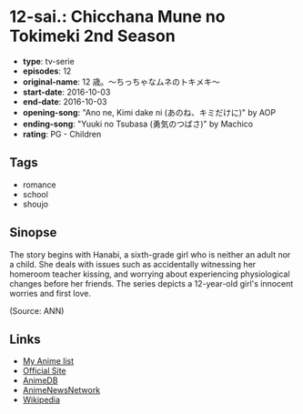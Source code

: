 # 12-sai.: Chicchana Mune no Tokimeki 2nd Season

-   **type**: tv-serie
-   **episodes**: 12
-   **original-name**: 12 歳。～ちっちゃなムネのトキメキ～
-   **start-date**: 2016-10-03
-   **end-date**: 2016-10-03
-   **opening-song**: "Ano ne, Kimi dake ni (あのね、キミだけに)" by AOP
-   **ending-song**: "Yuuki no Tsubasa (勇気のつばさ)" by Machico
-   **rating**: PG - Children

## Tags

-   romance
-   school
-   shoujo

## Sinopse

The story begins with Hanabi, a sixth-grade girl who is neither an adult nor a child. She deals with issues such as accidentally witnessing her homeroom teacher kissing, and worrying about experiencing physiological changes before her friends. The series depicts a 12-year-old girl's innocent worries and first love.

(Source: ANN)

## Links

-   [My Anime list](https://myanimelist.net/anime/33419/12-sai__Chicchana_Mune_no_Tokimeki_2nd_Season)
-   [Official Site](http://www.shogakukan.co.jp/pr/12sai/)
-   [AnimeDB](http://anidb.info/perl-bin/animedb.pl?show=anime&aid=12198)
-   [AnimeNewsNetwork](http://www.animenewsnetwork.com/encyclopedia/anime.php?id=18702)
-   [Wikipedia](https://en.wikipedia.org/wiki/Age_12)
